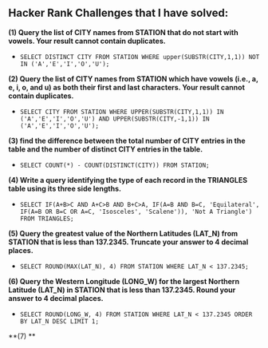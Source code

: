 ## Hacker Rank Challenges that I have solved:

**(1) Query the list of CITY names from STATION that do not start with vowels. Your result cannot contain duplicates.**

- `SELECT DISTINCT CITY FROM STATION WHERE upper(SUBSTR(CITY,1,1)) NOT IN ('A','E','I','O','U');`

**(2) Query the list of CITY names from STATION which have vowels (i.e., a, e, i, o, and u) as both their first and last characters. Your result cannot contain duplicates.**

- `SELECT CITY FROM STATION WHERE UPPER(SUBSTR(CITY,1,1)) IN ('A','E','I','O','U') AND UPPER(SUBSTR(CITY,-1,1)) IN ('A','E','I','O','U');`

**(3) find the difference between the total number of CITY entries in the table and the number of distinct CITY entries in the table.**

- `SELECT COUNT(*) - COUNT(DISTINCT(CITY)) FROM STATION;`

**(4) Write a query identifying the type of each record in the TRIANGLES table using its three side lengths.**

- `SELECT IF(A+B>C AND A+C>B AND B+C>A, IF(A=B AND B=C, 'Equilateral', IF(A=B OR B=C OR A=C, 'Isosceles', 'Scalene')), 'Not A Triangle') FROM TRIANGLES;`

**(5) Query the greatest value of the Northern Latitudes (LAT_N) from STATION that is less than 137.2345. Truncate your answer to 4 decimal places.**

- `SELECT ROUND(MAX(LAT_N), 4) FROM STATION WHERE LAT_N < 137.2345;`

**(6) Query the Western Longitude (LONG_W) for the largest Northern Latitude (LAT_N) in STATION that is less than 137.2345. Round your answer to 4 decimal places.**

- `SELECT ROUND(LONG_W, 4) FROM STATION WHERE LAT_N < 137.2345 ORDER BY LAT_N DESC LIMIT 1;`

**(7) **
